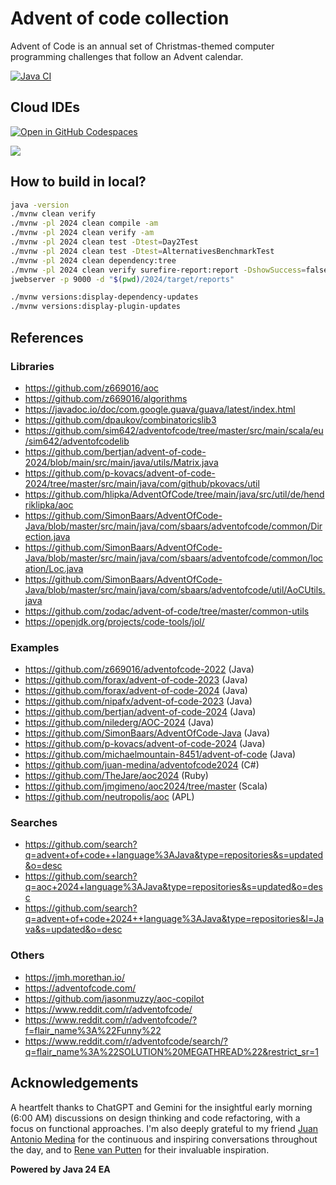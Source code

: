 # Advent of code collection

Advent of Code is an annual set of Christmas-themed computer programming challenges that follow an Advent calendar.

[![Java CI](https://github.com/jabrena/advent-of-code-collection/actions/workflows/maven.yml/badge.svg)](https://github.com/jabrena/advent-of-code-collection/actions/workflows/maven.yml)

## Cloud IDEs

[![Open in GitHub Codespaces](https://github.com/codespaces/badge.svg)](https://codespaces.new/jabrena/advent-of-code-collection)

[![](https://gitpod.io/button/open-in-gitpod.svg)](https://gitpod.io/#https://github.com/jabrena/advent-of-code-collection)

## How to build in local?

```bash
java -version
./mvnw clean verify
./mvnw -pl 2024 clean compile -am
./mvnw -pl 2024 clean verify -am
./mvnw -pl 2024 clean test -Dtest=Day2Test
./mvnw -pl 2024 clean test -Dtest=AlternativesBenchmarkTest
./mvnw -pl 2024 clean dependency:tree
./mvnw -pl 2024 clean verify surefire-report:report -DshowSuccess=false
jwebserver -p 9000 -d "$(pwd)/2024/target/reports"

./mvnw versions:display-dependency-updates
./mvnw versions:display-plugin-updates
```

## References

### Libraries

- https://github.com/z669016/aoc
- https://github.com/z669016/algorithms
- https://javadoc.io/doc/com.google.guava/guava/latest/index.html
- https://github.com/dpaukov/combinatoricslib3
- https://github.com/sim642/adventofcode/tree/master/src/main/scala/eu/sim642/adventofcodelib
- https://github.com/bertjan/advent-of-code-2024/blob/main/src/main/java/utils/Matrix.java
- https://github.com/p-kovacs/advent-of-code-2024/tree/master/src/main/java/com/github/pkovacs/util
- https://github.com/hlipka/AdventOfCode/tree/main/java/src/util/de/hendriklipka/aoc
- https://github.com/SimonBaars/AdventOfCode-Java/blob/master/src/main/java/com/sbaars/adventofcode/common/Direction.java
- https://github.com/SimonBaars/AdventOfCode-Java/blob/master/src/main/java/com/sbaars/adventofcode/common/location/Loc.java
- https://github.com/SimonBaars/AdventOfCode-Java/blob/master/src/main/java/com/sbaars/adventofcode/util/AoCUtils.java
- https://github.com/zodac/advent-of-code/tree/master/common-utils
- https://openjdk.org/projects/code-tools/jol/

### Examples

- https://github.com/z669016/adventofcode-2022 (Java)
- https://github.com/forax/advent-of-code-2023 (Java)
- https://github.com/forax/advent-of-code-2024 (Java)
- https://github.com/nipafx/advent-of-code-2023 (Java)
- https://github.com/bertjan/advent-of-code-2024 (Java)
- https://github.com/nilederg/AOC-2024 (Java)
- https://github.com/SimonBaars/AdventOfCode-Java (Java)
- https://github.com/p-kovacs/advent-of-code-2024 (Java)
- https://github.com/michaelmountain-8451/advent-of-code (Java)
- https://github.com/juan-medina/adventofcode2024 (C#)
- https://github.com/TheJare/aoc2024 (Ruby)
- https://github.com/jmgimeno/aoc2024/tree/master (Scala)
- https://github.com/neutropolis/aoc (APL)

### Searches

- https://github.com/search?q=advent+of+code++language%3AJava&type=repositories&s=updated&o=desc
- https://github.com/search?q=aoc+2024+language%3AJava&type=repositories&s=updated&o=desc
- https://github.com/search?q=advent+of+code+2024++language%3AJava&type=repositories&l=Java&s=updated&o=desc

### Others

- https://jmh.morethan.io/
- https://adventofcode.com/
- https://github.com/jasonmuzzy/aoc-copilot
- https://www.reddit.com/r/adventofcode/
- https://www.reddit.com/r/adventofcode/?f=flair_name%3A%22Funny%22
- https://www.reddit.com/r/adventofcode/search/?q=flair_name%3A%22SOLUTION%20MEGATHREAD%22&restrict_sr=1

## Acknowledgements

A heartfelt thanks to ChatGPT and Gemini for the insightful early morning (6:00 AM)
discussions on design thinking and code refactoring, with a focus on functional approaches.
I'm also deeply grateful to my friend [Juan Antonio Medina](https://www.github.com/juan-medina)
for the continuous and inspiring conversations throughout the day,
and to [Rene van Putten](https://github.com/z669016/) for their invaluable inspiration.

**Powered by Java 24 EA**
